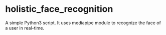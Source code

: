 # holistic_face_recognition
A simple Python3 script. It uses mediapipe module to recognize the face of a user in real-time.
